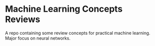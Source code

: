 # Machine Learning Concepts Reviews

A repo containing some review concepts for practical machine learning. Major focus on neural networks.